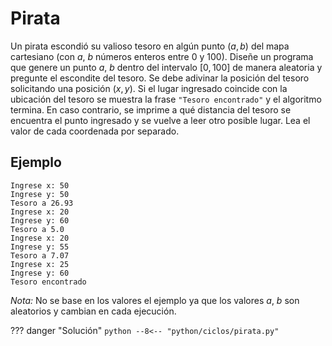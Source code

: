 # Pirata

Un pirata escondió su valioso tesoro en algún punto $(a,b)$ del mapa cartesiano (con $a$, $b$ números enteros entre $0$ y $100$).
Diseñe un programa que genere un punto $a$, $b$ dentro del intervalo $[0,100]$ de manera aleatoria y pregunte el escondite del tesoro. Se debe adivinar la posición del tesoro solicitando una posición $(x, y)$. Si el lugar ingresado coincide con la ubicación del tesoro se muestra la frase `"Tesoro encontrado"` y el algoritmo termina. En caso contrario, se imprime a qué distancia del tesoro se encuentra el punto ingresado y se vuelve a leer otro posible lugar. Lea el valor de cada coordenada por separado.

## Ejemplo 

```
Ingrese x: 50 
Ingrese y: 50 
Tesoro a 26.93 
Ingrese x: 20 
Ingrese y: 60 
Tesoro a 5.0 
Ingrese x: 20 
Ingrese y: 55 
Tesoro a 7.07 
Ingrese x: 25 
Ingrese y: 60 
Tesoro encontrado
```

*Nota:* No se base en los valores el ejemplo ya que los valores $a$, $b$ son aleatorios y cambian en cada ejecución.

??? danger "Solución"
    ```python
    --8<-- "python/ciclos/pirata.py"
    ```